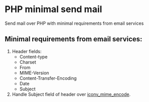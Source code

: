 # PHP minimal send mail
Send mail over PHP with minimal requirements from email services

## Minimal requirements from email services:
1. Header fields:
	* Content-type
	* Charset
	* From
	* MIME-Version
	* Content-Transfer-Encoding
	* Date
	* Subject
2. Handle Subject field of header over [iconv_mime_encode](http://php.net/manual/en/function.iconv-mime-encode.php).